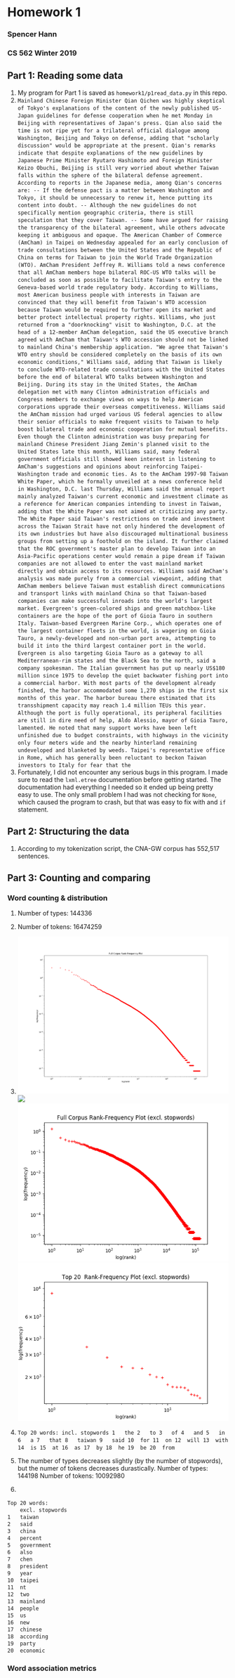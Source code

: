 # Homework 1
### Spencer Hann
### CS 562 Winter 2019

## Part 1: Reading some data

1. My program for Part 1 is saved as `homework1/p1read_data.py` in this repo.
2. `
Mainland Chinese Foreign Minister Qian Qichen
was highly skeptical of Tokyo's explanations of the content of the
newly published US-Japan guidelines for defense cooperation when he
met Monday in Beijing with representatives of Japan's press.
Qian also said the time is not ripe yet for a trilateral official
dialogue among Washington, Beijing and Tokyo on defense, adding that
"scholarly discussion" would be appropriate at the present.
Qian's remarks indicate that despite explanations of the new
guidelines by Japanese Prime Minister Ryutaro Hashimoto and Foreign
Minister Keizo Obuchi, Beijing is still very worried about whether
Taiwan falls within the sphere of the bilateral defense agreement.
According to reports in the Japanese media, among Qian's concerns
are:
-- If the defense pact is a matter between Washington and Tokyo,
it should be unnecessary to renew it, hence putting its content into
doubt.
-- Although the new guidelines do not specifically mention
geographic criteria, there is still speculation that they cover
Taiwan.
-- Some have argued for raising the transparency of the bilateral
agreement, while others advocate keeping it ambiguous and opaque.
The American Chamber of Commerce (AmCham) in
Taipei on Wednesday appealed for an early conclusion of trade
consultations between the United States and the Republic of China on
terms for Taiwan to join the World Trade Organization (WTO).
AmCham President Jeffrey R. Williams told a news conference that
all AmCham members hope bilateral ROC-US WTO talks will be concluded
as soon as possible to facilitate Taiwan's entry to the Geneva-based
world trade regulatory body.
According to Williams, most American business people with
interests in Taiwan are convinced that they will benefit from
Taiwan's WTO accession because Taiwan would be required to further
open its market and better protect intellectual property rights.
Williams, who just returned from a "doorknocking" visit to
Washington, D.C. at the head of a 12-member AmCham delegation, said
the US executive branch agreed with AmCham that Taiwan's WTO
accession should not be linked to mainland China's membership
application.
"We agree that Taiwan's WTO entry should be considered completely
on the basis of its own economic conditions," Williams said, adding
that Taiwan is likely to conclude WTO-related trade consultations
with the United States before the end of bilateral WTO talks between
Washington and Beijing.
During its stay in the United States, the AmCham delegation met
with many Clinton administration officials and Congress members to
exchange views on ways to help American corporations upgrade their
overseas competitiveness.
Williams said the AmCham mission had urged various US federal
agencies to allow their senior officials to make frequent visits to
Taiwan to help boost bilateral trade and economic cooperation for
mutual benefits.
Even though the Clinton administration was busy preparing for
mainland Chinese President Jiang Zemin's planned visit to the United
States late this month, Williams said, many federal government
officials still showed keen interest in listening to AmCham's
suggestions and opinions about reinforcing Taipei-Washington trade
and economic ties.
As to the AmCham 1997-98 Taiwan White Paper, which he formally
unveiled at a news conference held in Washington, D.C. last Thursday,
Williams said the annual report mainly analyzed Taiwan's current
economic and investment climate as a reference for American companies
intending to invest in Taiwan, adding that the White Paper was not
aimed at criticizing any party.
The White Paper said Taiwan's restrictions on trade and
investment across the Taiwan Strait have not only hindered the
development of its own industries but have also discouraged
multinational business groups from setting up a foothold on the
island. It further claimed that the ROC government's master plan to
develop Taiwan into an Asia-Pacific operations center would remain a
pipe dream if Taiwan companies are not allowed to enter the vast
mainland market directly and obtain access to its resources.
Williams said AmCham's analysis was made purely from a commercial
viewpoint, adding that AmCham members believe Taiwan must establish
direct communications and transport links with mainland China so that
Taiwan-based companies can make successful inroads into the world's
largest market.
Evergreen's green-colored ships and green
matchbox-like containers are the hope of the port of Gioia Tauro in
southern Italy.
Taiwan-based Evergreen Marine Corp., which operates one of the
largest container fleets in the world, is wagering on Gioia Tauro, a
newly-developed and non-urban port area, attempting to build it into
the third largest container port in the world.
Evergreen is also targeting Gioia Tauro as a gateway to all
Mediterranean-rim states and the Black Sea to the north, said a
company spokesman.
The Italian government has put up nearly US$180 million since
1975 to develop the quiet backwater fishing port into a commercial
harbor. With most parts of the development already finished, the
harbor accommodated some 1,270 ships in the first six months of this
year. The harbor bureau there estimated that its transshipment
capacity may reach 1.4 million TEUs this year.
Although the port is fully operational, its peripheral facilities
are still in dire need of help, Aldo Alessio, mayor of Gioia Tauro,
lamented. He noted that many support works have been left unfinished
due to budget constraints, with highways in the vicinity only four
meters wide and the nearby hinterland remaining undeveloped and
blanketed by weeds.
Taipei's representative office in Rome, which has generally been
reluctant to beckon Taiwan investors to Italy for fear that the
`
3. Fortunately, I did not encounter any serious bugs in this program.
I made sure to read the `lxml.etree` documentation before getting started.
The documentation had everything I needed so it ended up being pretty easy to use.
The only small problem I had was not checking for `None`, which caused the program to crash, but that was easy to fix with and `if` statement.

## Part 2: Structuring the data

1. According to my tokenization script, the CNA-GW corpus has 552,517 sentences.

## Part 3: Counting and comparing
### Word counting & distribution

1. Number of types:   144336
2. Number of tokens:  16474259
3. ![](rf_plot_full.png) ![](rf_plot_rf_plot_top20.png) ![](rf_plot_full_excl_stopwords.png) ![](rf_plot_top20_excl_stopwords.png)
4. `
Top 20 words:
	incl. stopwords
1	the
2	to
3	of
4	and
5	in
6	a
7	that
8	taiwan
9	said
10	for
11	on
12	will
13	with
14	is
15	at
16	as
17	by
18	he
19	be
20	from
`
5. The number of types decreases slightly (by the number of stopwords), but the numer of tokens decreases durastically.
Number of types:   144198
Number of tokens:  10092980

6. 
```
Top 20 words:
	excl. stopwords
1	taiwan
2	said
3	china
4	percent
5	government
6	also
7	chen
8	president
9	year
10	taipei
11	nt
12	two
13	mainland
14	people
15	us
16	new
17	chinese
18	according
19	party
20	economic
```




### Word association metrics
